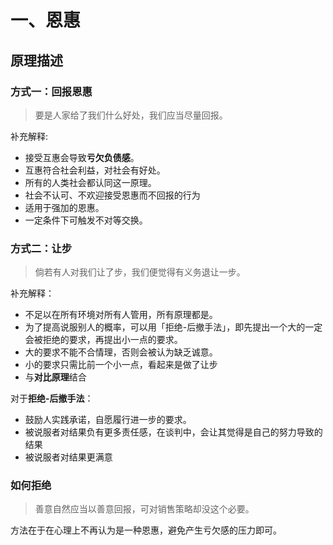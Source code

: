 # 一、恩惠

## 原理描述

### 方式一：回报恩惠

> 要是人家给了我们什么好处，我们应当尽量回报。

补充解释:

- 接受互惠会导致**亏欠负债感**。
- 互惠符合社会利益，对社会有好处。
- 所有的人类社会都认同这一原理。
- 社会不认可、不欢迎接受恩惠而不回报的行为
- 适用于强加的恩惠。
- 一定条件下可触发不对等交换。

### 方式二：让步

> 倘若有人对我们让了步，我们便觉得有义务退让一步。

补充解释：

- 不足以在所有环境对所有人管用，所有原理都是。
- 为了提高说服别人的概率，可以用「拒绝-后撤手法」，即先提出一个大的一定会被拒绝的要求，再提出小一点的要求。
- 大的要求不能不合情理，否则会被认为缺乏诚意。
- 小的要求只需比前一个小一点，看起来是做了让步
- 与**对比原理**结合

对于**拒绝-后撤手法**：

- 鼓励人实践承诺，自愿履行进一步的要求。
- 被说服者对结果负有更多责任感，在谈判中，会让其觉得是自己的努力导致的结果
- 被说服者对结果更满意

### 如何拒绝
> 善意自然应当以善意回报，可对销售策略却没这个必要。

方法在于在心理上不再认为是一种恩惠，避免产生亏欠感的压力即可。

